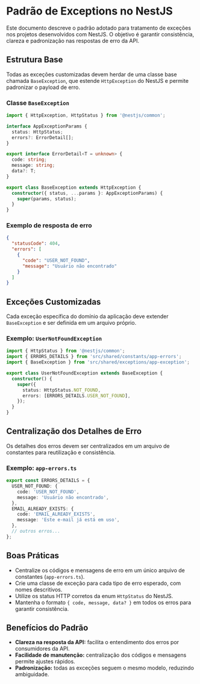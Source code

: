 # Padrão de Exceptions no NestJS

Este documento descreve o padrão adotado para tratamento de exceções nos projetos desenvolvidos com NestJS. O objetivo é garantir consistência, clareza e padronização nas respostas de erro da API.

## Estrutura Base

Todas as exceções customizadas devem herdar de uma classe base chamada `BaseException`, que estende `HttpException` do NestJS e permite padronizar o payload de erro.

### Classe `BaseException`

```ts
import { HttpException, HttpStatus } from '@nestjs/common';

interface AppExceptionParams {
  status: HttpStatus;
  errors?: ErrorDetail[];
}

export interface ErrorDetail<T = unknown> {
  code: string;
  message: string;
  data?: T;
}

export class BaseException extends HttpException {
  constructor({ status, ...params }: AppExceptionParams) {
    super(params, status);
  }
}
```

### Exemplo de resposta de erro

```json
{
  "statusCode": 404,
  "errors": [
    {
      "code": "USER_NOT_FOUND",
      "message": "Usuário não encontrado"
    }
  ]
}
```

## Exceções Customizadas

Cada exceção específica do domínio da aplicação deve extender `BaseException` e ser definida em um arquivo próprio.

### Exemplo: `UserNotFoundException`

```ts
import { HttpStatus } from '@nestjs/common';
import { ERRORS_DETAILS } from 'src/shared/constants/app-errors';
import { BaseException } from 'src/shared/exceptions/app-exception';

export class UserNotFoundException extends BaseException {
  constructor() {
    super({
      status: HttpStatus.NOT_FOUND,
      errors: [ERRORS_DETAILS.USER_NOT_FOUND],
    });
  }
}
```

## Centralização dos Detalhes de Erro

Os detalhes dos erros devem ser centralizados em um arquivo de constantes para reutilização e consistência.

### Exemplo: `app-errors.ts`

```ts
export const ERRORS_DETAILS = {
  USER_NOT_FOUND: {
    code: 'USER_NOT_FOUND',
    message: 'Usuário não encontrado',
  },
  EMAIL_ALREADY_EXISTS: {
    code: 'EMAIL_ALREADY_EXISTS',
    message: 'Este e-mail já está em uso',
  },
  // outros erros...
};
```

## Boas Práticas

- Centralize os códigos e mensagens de erro em um único arquivo de constantes (`app-errors.ts`).
- Crie uma classe de exceção para cada tipo de erro esperado, com nomes descritivos.
- Utilize os status HTTP corretos da enum `HttpStatus` do NestJS.
- Mantenha o formato `{ code, message, data? }` em todos os erros para garantir consistência.

## Benefícios do Padrão

- **Clareza na resposta da API:** facilita o entendimento dos erros por consumidores da API.
- **Facilidade de manutenção:** centralização dos códigos e mensagens permite ajustes rápidos.
- **Padronização:** todas as exceções seguem o mesmo modelo, reduzindo ambiguidade.

